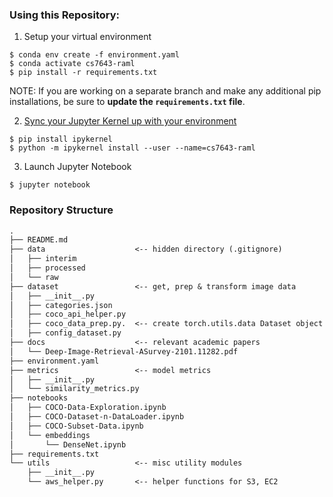 ### Using this Repository:
1. Setup your virtual environment
```angular2html
$ conda env create -f environment.yaml
$ conda activate cs7643-raml
$ pip install -r requirements.txt
```
NOTE: If you are working on a separate branch and make any additional pip installations, be sure to **update the `requirements.txt` file**. 

2. [Sync your Jupyter Kernel up with your environment](https://janakiev.com/blog/jupyter-virtual-envs/)
```angular2html
$ pip install ipykernel
$ python -m ipykernel install --user --name=cs7643-raml
```
3. Launch Jupyter Notebook
```angular2html
$ jupyter notebook
```

### Repository Structure
```markdown
.
├── README.md
├── data                    <-- hidden directory (.gitignore)
│   ├── interim
│   ├── processed
│   └── raw
├── dataset                 <-- get, prep & transform image data 
│   ├── __init__.py
│   ├── categories.json
│   ├── coco_api_helper.py
│   ├── coco_data_prep.py.  <-- create torch.utils.data Dataset object compatible with DataLoader
│   ├── config_dataset.py
├── docs                    <-- relevant academic papers
│   └── Deep-Image-Retrieval-ASurvey-2101.11282.pdf
├── environment.yaml
├── metrics                 <-- model metrics
│   ├── __init__.py
│   └── similarity_metrics.py
├── notebooks
│   ├── COCO-Data-Exploration.ipynb
│   ├── COCO-Dataset-n-DataLoader.ipynb
│   ├── COCO-Subset-Data.ipynb
│   └── embeddings
│       └── DenseNet.ipynb
├── requirements.txt
└── utils                   <-- misc utility modules
    ├── __init__.py
    └── aws_helper.py       <-- helper functions for S3, EC2
```
